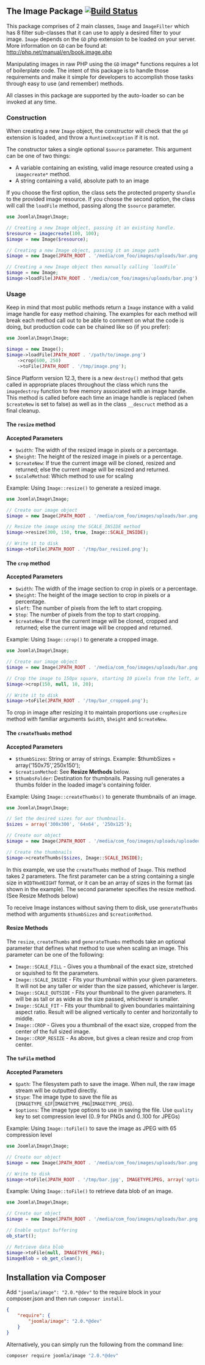 ## The Image Package [![Build Status](https://travis-ci.org/joomla-framework/image.png?branch=master)](https://travis-ci.org/joomla-framework/image)

This package comprises of 2 main classes, `Image` and `ImageFilter` which has 8 filter sub-classes that it can use to apply a desired filter to your image. `Image` depends on the `GD` php extension to be loaded on your server. More information on `GD` can be found at: http://php.net/manual/en/book.image.php

Manipulating images in raw PHP using the `GD` image* functions requires a lot of boilerplate code. The intent of this package is to handle those requirements and make it simple for developers to accomplish those tasks through easy to use (and remember) methods.

All classes in this package are supported by the auto-loader so can be invoked at any time.


### Construction

When creating a new `Image` object, the constructor will check that the `gd` extension is loaded, and throw a `RuntimeException` if it is not.

The constructor takes a single optional `$source` parameter. This argument can be one of two things:

- A variable containing an existing, valid image resource created using a `imagecreate*` method.
- A string containing a valid, absolute path to an image

If you choose the first option, the class sets the protected property `$handle` to the provided image resource.
If you choose the second option, the class will call the `loadFile` method, passing along the `$source` parameter.

```php
use Joomla\Image\Image;

// Creating a new Image object, passing it an existing handle.
$resource = imagecreate(100, 100);
$image = new Image($resource);

// Creating a new Image object, passing it an image path
$image = new Image(JPATH_ROOT . '/media/com_foo/images/uploads/bar.png');

// Creating a new Image object then manually calling `loadFile`
$image = new Image;
$image->loadFile(JPATH_ROOT . '/media/com_foo/images/uploads/bar.png');
```

### Usage

Keep in mind that most public methods return a `Image` instance with a valid image handle for easy method chaining. The examples for each method will break each method call out to be able to comment on what the code is doing, but production code can be chained like so (if you prefer):

```php
use Joomla\Image\Image;

$image = new Image();
$image->loadFile(JPATH_ROOT . '/path/to/image.png')
	->crop(600, 250)
	->toFile(JPATH_ROOT . '/tmp/image.png');
```

Since Platform version 12.3, there is a new `destroy()` method that gets called in appropriate places throughout the class which runs the `imagedestroy` function to free memory associated with an image handle. This method is called before each time an image handle is replaced (when `$createNew` is set to false) as well as in the class `__descruct` method as a final cleanup.

#### The `resize` method
__Accepted Parameters__

- `$width`: The width of the resized image in pixels or a percentage.
- `$height`: The height of the resized image in pixels or a percentage.
- `$createNew`: If true the current image will be cloned, resized and returned; else the current image will be resized and returned.
- `$scaleMethod`: Which method to use for scaling

Example: Using `Image::resize()` to generate a resized image.

```php
use Joomla\Image\Image;

// Create our image object
$image = new Image(JPATH_ROOT . '/media/com_foo/images/uploads/bar.png');

// Resize the image using the SCALE_INSIDE method
$image->resize(300, 150, true, Image::SCALE_INSIDE);

// Write it to disk
$image->toFile(JPATH_ROOT . '/tmp/bar_resized.png');

```


#### The `crop` method
__Accepted Parameters__

- `$width`: The width of the image section to crop in pixels or a percentage.
- `$height`: The height of the image section to crop in pixels or a percentage.
- `$left`: The number of pixels from the left to start cropping.
- `$top`: The number of pixels from the top to start cropping.
- `$createNew`: If true the current image will be cloned, cropped and returned; else the current image will be cropped and returned.

Example: Using `Image::crop()` to generate a cropped image.

```php
use Joomla\Image\Image;

// Create our image object
$image = new Image(JPATH_ROOT . '/media/com_foo/images/uploads/bar.png');

// Crop the image to 150px square, starting 10 pixels from the left, and 20 pixels from the top
$image->crop(150, null, 10, 20);

// Write it to disk
$image->toFile(JPATH_ROOT . '/tmp/bar_cropped.png');
```

To crop in image after resizing it to maintain proportions use `cropResize` method with familiar arguments `$width`, `$height` and `$createNew`.


#### The `createThumbs` method
__Accepted Parameters__

- `$thumbSizes`: String or array of strings. Example: $thumbSizes = array('150x75','250x150');
- `$creationMethod`: See __Resize Methods__ below.
- `$thumbsFolder`: Destination for thumbnails. Passing null generates a thumbs folder in the loaded image's containing folder.

Example: Using `Image::createThumbs()` to generate thumbnails of an image.

```php
use Joomla\Image\Image;

// Set the desired sizes for our thumbnails.
$sizes = array('300x300', '64x64', '250x125');

// Create our object
$image = new Image(JPATH_ROOT . '/media/com_foo/images/uploads/uploadedImage.jpg');

// Create the thumbnails
$image->createThumbs($sizes, Image::SCALE_INSIDE);
```

In this example, we use the `createThumbs` method of `Image`. This method takes 2 parameters. The first parameter can be a string containing a single size in `WIDTHxHEIGHT` format, or it can be an array of sizes in the format (as shown in the example). The second parameter specifies the resize method. (See Resize Methods below)

To receive Image instances without saving them to disk, use `generateThumbs` method with arguments `$thumbSizes` and `$creationMethod`.


#### Resize Methods

The `resize`, `createThumbs` and `generateThumbs` methods take an optional parameter that defines what method to use when scaling an image.
This parameter can be one of the following:

- `Image::SCALE_FILL` - Gives you a thumbnail of the exact size, stretched or squished to fit the parameters.
- `Image::SCALE_INSIDE` - Fits your thumbnail within your given parameters. It will not be any taller or wider than the size passed, whichever is larger.
- `Image::SCALE_OUTSIDE` - Fits your thumbnail to the given parameters. It will be as tall or as wide as the size passed, whichever is smaller.
- `Image::SCALE_FIT` - Fits your thumbnail to given boundaries maintaining aspect ratio. Result will be aligned vertically to center and horizontally to middle.
- `Image::CROP` - Gives you a thumbnail of the exact size, cropped from the center of the full sized image.
- `Image::CROP_RESIZE` - As above, but gives a clean resize and crop from center.


#### The `toFile` method
__Accepted Parameters__

- `$path`: The filesystem path to save the image.
           When null, the raw image stream will be outputted directly.
- `$type`: The image type to save the file as (`IMAGETYPE_GIF`|`IMAGETYPE_PNG`|`IMAGETYPE_JPEG`).
- `$options`: The image type options to use in saving the file.
              Use `quality` key to set compression level (0..9 for PNGs and 0..100 for JPEGs)

Example: Using `Image::toFile()` to save the image as JPEG with 65 compression level

```php
use Joomla\Image\Image;

// Create our object
$image = new Image(JPATH_ROOT . '/media/com_foo/images/uploads/bar.png');

// Write to disk
$image->toFile(JPATH_ROOT . '/tmp/bar.jpg', IMAGETYPEJPEG, array('options' => 65));

```

Example: Using `Image::toFile()` to retrieve data blob of an image.

```php
use Joomla\Image\Image;

// Create our object
$image = new Image(JPATH_ROOT . '/media/com_foo/images/uploads/bar.png');

// Enable output buffering
ob_start();

// Retrieve data blob
$image->toFile(null, IMAGETYPE_PNG);
$imageBlob = ob_get_clean();
```


## Installation via Composer

Add `"joomla/image": "2.0.*@dev"` to the require block in your composer.json and then run `composer install`.

```json
{
	"require": {
		"joomla/image": "2.0.*@dev"
	}
}
```

Alternatively, you can simply run the following from the command line:

```sh
composer require joomla/image "2.0.*@dev"
```
